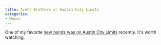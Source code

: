 ```yaml
---
title: Avett Brothers on Austin City Limits
categories:
- Music
---
```


One of my favorite [new bands was on Austin City Limits](http://video.pbs.org/video/1392403650/) recently. It's worth watching.
